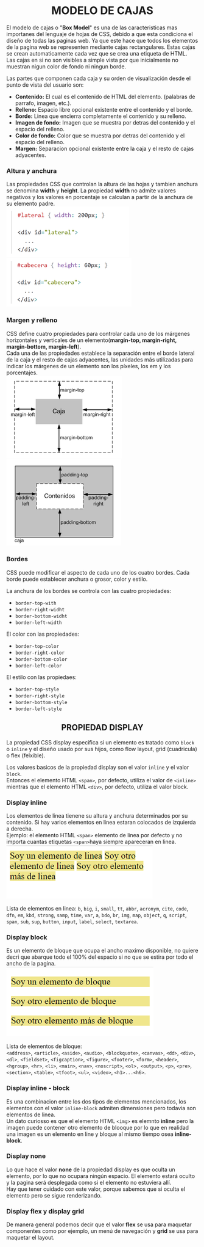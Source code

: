 # <center>MODELO DE CAJAS  
El modelo de cajas o "**Box Model**" es una de las caracteristicas mas importanes del lenguaje de hojas de CSS, debido a que esta condiciona el diseño de todas las paginas web. Ya que este hace que todos los elementos de la pagina web se representen mediante cajas rectangulares. Estas cajas se crean automaticamente cada vez que se crea una etiqueta de HTML.  
Las cajas en si no son visibles a simple vista por que inicialmente no muestran nigun color de fondo ni ningun borde.  

Las partes que componen cada caja y su orden de visualización desde el punto de vista del usuario son:  
- **Contenido:** El cual es el contenido de HTML del elemento. (palabras de parrafo, imagen, etc.).
- **Relleno:** Espacio libre opcional existente entre el contenido y el borde.
- **Borde:** Linea que encierra completamente el contenido y su relleno.
- **Imagen de fondo:** Imagen que se muestra por detras del contenido y el espacio del relleno.
- **Color de fondo:** Color que se muestra por detras del contenido y el espacio del relleno.
- **Margen:** Separacion opcional existente entre la caja y el resto de cajas adyacentes.  
  
### Altura y anchura
Las propiedades CSS que controlan la altura de las hojas y tambien anchura se denomina **width** y **height**. La propiedad **width** no admite valores negativos y los valores en porcentaje se calculan a partir de la anchura de su elemento padre.   
![Alt text](image.png)![Alt text](image-1.png)

### Margen y relleno
CSS define cuatro propiedades para controlar cada uno de los márgenes horizontales y verticales de un elemento(**margin-top, margin-right, margin-bottom, margin-left**).  
Cada una de las propiedades establece la separación entre el borde lateral de la caja y el resto de cajas adyacentes, las unidades más utilizadas para indicar los márgenes de un elemento son los píxeles, los em y los porcentajes.  
![Alt text](image-2.png)![Alt text](image-3.png)  
### Bordes
CSS puede modificar el aspecto de cada uno de los cuatro bordes. Cada borde puede establecer anchura o grosor, color y estilo.

La anchura de los bordes se controla con las cuatro propiedades:  
- `border-top-with`
- `border-right-widht`
- `border-bottom-widht`
- `border-left-width`

El color con las propiedades:
- `border-top-color`
- `border-right-color`
- `border-bottom-color`
- `border-left-color`

El estilo con las propiedaes:
- `border-top-style`
- `border-right-style`
- `border-bottom-style`
- `border-left-style`

## <center> PROPIEDAD DISPLAY
La propiedad CSS display especifica si un elemento es tratado como `block` o `inline` y el diseño usado por sus hijos, como flow layout, grid (cuadricula) o flex (felxible).  

Los valores basicos de la propiedad display son el valor `inline` y el valor `block`.  
Entonces el elemento HTML `<span>`, por defecto, utiliza el valor de `<inline>` mientras que el elemento HTML `<div>`, por defecto, utiliza el valor block.  

### Display inline
Los elementos de linea tienene su altura y anchura determinados por su contenido. Si hay varios elementos en linea estaran colocados de izquierda a derecha.  
Ejemplo: el elemento HTML `<span>` elemento de linea por defecto y no importa cuantas etiquetas `<span>`haya siempre apareceran en linea.  
![Alt text](image-4.png)

Lista de elementos en linea:
`b`, `big`, `i`, `small`, `tt`,
`abbr`, `acronym`, `cite`, `code`, `dfn`, `em`, `kbd`, `strong`, `samp`, `time`, `var`,
`a`, `bdo`, `br`, `img`, `map`, `object`, `q`, `script`, `span`, `sub`, `sup`,
`button`, `input`, `label`, `select`, `textarea`.

### Display block
Es un elemento de bloque que ocupa el ancho maximo disponible, no quiere decri que abarque todo el 100% del espacio si no que se estira por todo el ancho de la pagina.  
![Alt text](image-5.png)

Lista de elementos de bloque:  
`<address>`, `<article>`, `<aside>`, `<audio>`, `<blockquote>`, `<canvas>`, `<dd>`, `<div>`, `<dl>`, `<fieldset>`, `<figcaption>`, `<figure>`, `<footer>`, `<form>`, `<header>`, `<hgroup>`, `<hr>`, `<li>`, `<main>`, `<nav>`, `<noscript>`, `<ol>,` `<output>`, `<p>`, `<pre>`, `<section>`, `<table>`, `<tfoot>`, `<ul>`, `<video>`, `<h1>...<h6>`.  

### Display inline - block
Es una combinacion entre los dos tipos de elementos mencionados, los elementos con el valor `inline-block` admiten dimensiones pero todavia son elementos de linea.  
Un dato curiosso es que el elemento HTML `<img>` es elemnto **inline** pero la imagen puede contener otro elemento de blooque por lo que en realidad una imagen es un elemento en line y bloque al mismo tiempo osea **inline-block**.  

### Display none
Lo que hace el valor **none** de la propiedad display es que oculta un elemento, por lo que no ocupara ningún espacio. El elemento estará oculto y la pagina será desplegada como si el elemento no estuviera allí.  
Hay que tener cuidado con este valor, porque sabemos que si oculta el elemento pero se sigue renderizando.

### Display flex y display grid
De manera general podemos decir que el valor **flex** se usa para maquetar componentes como por ejemplo, un menú de navegación y **grid** se usa para maquetar el layout.